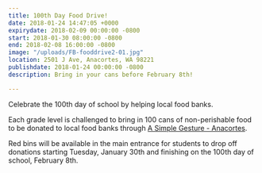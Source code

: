 ```yaml
---
title: 100th Day Food Drive!
date: 2018-01-24 14:47:05 +0000
expirydate: 2018-02-09 00:00:00 -0800
start: 2018-01-30 08:00:00 -0800
end: 2018-02-08 16:00:00 -0800
image: "/uploads/FB-fooddrive2-01.jpg"
location: 2501 J Ave, Anacortes, WA 98221
publishdate: 2018-01-24 00:00:00 -0800
description: Bring in your cans before February 8th!

---
```

  
Celebrate the 100th day of school by helping local food banks. 

Each grade level is challenged to bring in 100 cans of non-perishable food to be donated to local food banks through [A Simple Gesture - Anacortes](https://www.facebook.com/asimplegestureanacortes/?fref=mentions). 

Red bins will be available in the main entrance for students to drop off donations starting Tuesday, January 30th and finishing on the 100th day of school, February 8th.